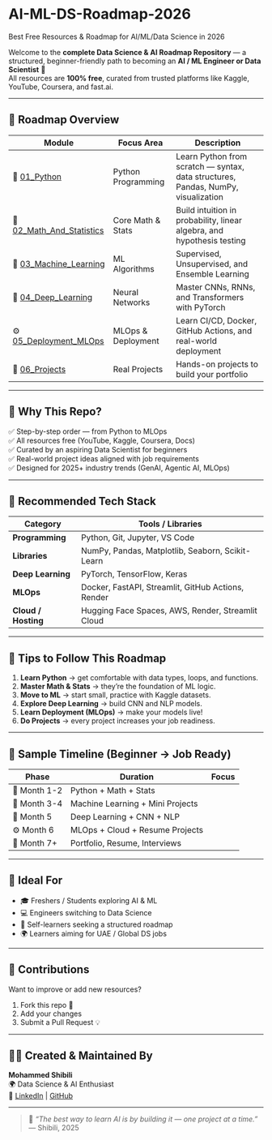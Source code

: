 # AI-ML-DS-Roadmap-2026
Best Free Resources & Roadmap for AI/ML/Data Science in 2026

Welcome to the **complete Data Science & AI Roadmap Repository** — a structured, beginner-friendly path to becoming an **AI / ML Engineer or Data Scientist** 🚀  
All resources are **100% free**, curated from trusted platforms like Kaggle, YouTube, Coursera, and fast.ai.

---

## 🧭 Roadmap Overview

| Module | Focus Area | Description |
|--------|-------------|--------------|
| 🐍 [01_Python](./01_Python/Free_Resources.md) | Python Programming | Learn Python from scratch — syntax, data structures, Pandas, NumPy, visualization |
| 📘 [02_Math_And_Statistics](./02_Math_And_Statistics/Maths.md) | Core Math & Stats | Build intuition in probability, linear algebra, and hypothesis testing |
| 🤖 [03_Machine_Learning](./03_Machine_Learning/Algorithms.md) | ML Algorithms | Supervised, Unsupervised, and Ensemble Learning |
| 🧠 [04_Deep_Learning](./04_Deep_Learning/PyTorch_Basics.md) | Neural Networks | Master CNNs, RNNs, and Transformers with PyTorch |
| ⚙️ [05_Deployment_MLOps](./05_Deployment_MLOps/Deployment.md) | MLOps & Deployment | Learn CI/CD, Docker, GitHub Actions, and real-world deployment |
| 🚀 [06_Projects](./06_Projects/Beginner_Projects.md) | Real Projects | Hands-on projects to build your portfolio |

---

## 🎯 Why This Repo?

✅ Step-by-step order — from Python to MLOps  
✅ All resources free (YouTube, Kaggle, Coursera, Docs)  
✅ Curated by an aspiring Data Scientist for beginners  
✅ Real-world project ideas aligned with job requirements  
✅ Designed for 2025+ industry trends (GenAI, Agentic AI, MLOps)

---

## 🧩 Recommended Tech Stack

| Category | Tools / Libraries |
|-----------|------------------|
| **Programming** | Python, Git, Jupyter, VS Code |
| **Libraries** | NumPy, Pandas, Matplotlib, Seaborn, Scikit-Learn |
| **Deep Learning** | PyTorch, TensorFlow, Keras |
| **MLOps** | Docker, FastAPI, Streamlit, GitHub Actions, Render |
| **Cloud / Hosting** | Hugging Face Spaces, AWS, Render, Streamlit Cloud |

---

## 🧠 Tips to Follow This Roadmap

1. **Learn Python** → get comfortable with data types, loops, and functions.  
2. **Master Math & Stats** → they’re the foundation of ML logic.  
3. **Move to ML** → start small, practice with Kaggle datasets.  
4. **Explore Deep Learning** → build CNN and NLP models.  
5. **Learn Deployment (MLOps)** → make your models live!  
6. **Do Projects** → every project increases your job readiness.  

---

## 🧮 Sample Timeline (Beginner → Job Ready)

| Phase | Duration | Focus |
|-------|-----------|-------|
| 📘 Month 1-2 | Python + Math + Stats |
| 🤖 Month 3-4 | Machine Learning + Mini Projects |
| 🧠 Month 5 | Deep Learning + CNN + NLP |
| ⚙️ Month 6 | MLOps + Cloud + Resume Projects |
| 🚀 Month 7+ | Portfolio, Resume, Interviews |

---

## 💼 Ideal For

- 🎓 Freshers / Students exploring AI & ML  
- 💻 Engineers switching to Data Science  
- 🧠 Self-learners seeking a structured roadmap  
- 🌍 Learners aiming for UAE / Global DS jobs  

---

## 🤝 Contributions

Want to improve or add new resources?  
1. Fork this repo 🍴  
2. Add your changes  
3. Submit a Pull Request 💡  

---

## 🧑‍💻 Created & Maintained By

**Mohammed Shibili**  
🌍 Data Science & AI Enthusiast  
🔗 [LinkedIn](https://www.linkedin.com/in/muhammedshibili001) | [GitHub](https://github.com/Muhammedshibili688)

---

> 📘 *“The best way to learn AI is by building it — one project at a time.”*  
> — Shibili, 2025
